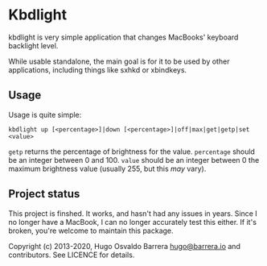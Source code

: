Kbdlight
========

kbdlight is very simple application that changes MacBooks' keyboard
backlight level.

While usable standalone, the main goal is for it to be used by other
applications, including things like sxhkd or xbindkeys.


Usage
-----
Usage is quite simple:

    kbdlight up [<percentage>]|down [<percentage>]|off|max|get|getp|set <value>

`getp` returns the percentage of brightness for the value.
`percentage` should be an integer between 0 and 100.
`value` should be an integer between 0 the maximum brightness value (usually
255, but this *may* vary).

Project status
--------------

This project is finshed. It works, and hasn't had any issues in years. Since I
no longer have a MacBook, I can no longer accurately test this either. If it's
broken, you're welcome to maintain this package.

Copyright (c) 2013-2020, Hugo Osvaldo Barrera <hugo@barrera.io> and
contributors. See LICENCE for details.
